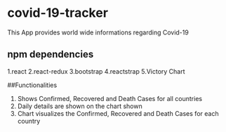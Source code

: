 # covid-19-tracker
  This App provides world wide informations regarding Covid-19 
  
## npm dependencies
  1.react
  2.react-redux
  3.bootstrap
  4.reactstrap
  5.Victory Chart

##Functionalities
  1. Shows Confirmed, Recovered and Death Cases for all countries
  2. Daily details are shown on the chart shown
  3. Chart visualizes the Confirmed, Recovered and Death Cases for each country
